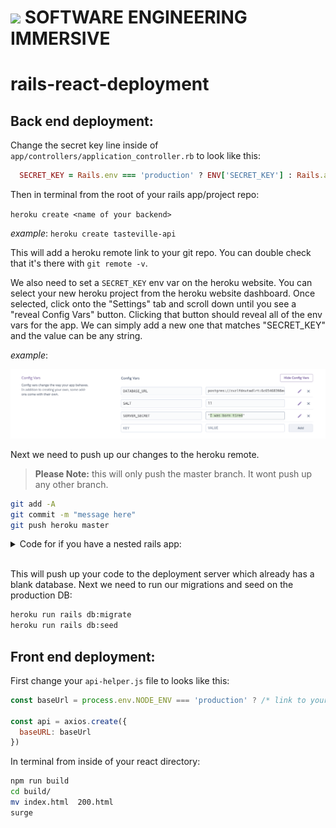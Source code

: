 # ![](https://ga-dash.s3.amazonaws.com/production/assets/logo-9f88ae6c9c3871690e33280fcf557f33.png) SOFTWARE ENGINEERING IMMERSIVE

# rails-react-deployment

## Back end deployment:

Change the secret key line inside of `app/controllers/application_controller.rb` to look like this:

```ruby
  SECRET_KEY = Rails.env === 'production' ? ENV['SECRET_KEY'] : Rails.application.secrets.secret_key_base.to_s
```

Then in terminal from the root of your rails app/project repo:

`heroku create <name of your backend>`

*example*:
`heroku create tasteville-api`

This will add a heroku remote link to your git repo. You can double check that it's there with `git remote -v`.

We also need to set a `SECRET_KEY` env var on the heroku website. You can select your new heroku project from the heroku website dashboard. Once selected, click onto the "Settings" tab and scroll down until you see a "reveal Config Vars" button. Clicking that button should reveal all of the env vars for the app. We can simply add a new one that matches "SECRET_KEY" and the value can be any string.

*example*:

![](./heroku_env_vars.png)

Next we need to push up our changes to the heroku remote.
> **Please Note:** this will only push the master branch. It wont push up any other branch.

```bash
git add -A
git commit -m "message here"
git push heroku master
```

<details>
<summary>Code for if you have a nested rails app:</summary>

<hr />

Instead of `git push heroku master` run this line:

```bash
git subtree push --prefix=my/folder heroku master
```
*example*:
```bash
git subtree push --prefix=./school-app heroku master
```
<hr />

</details>
<br />

This will push up your code to the deployment server which already has a blank database. Next we need to run our migrations and seed on the production DB:

```bash
heroku run rails db:migrate
heroku run rails db:seed
```

## Front end deployment:

First change your `api-helper.js` file to looks like this:

```js
const baseUrl = process.env.NODE_ENV === 'production' ? /* link to your heroku app. Example:*/'https://school-app-test.herokuapp.com/' : 'http://localhost:3000' 

const api = axios.create({
  baseURL: baseUrl
})
```


In terminal from inside of your react directory:

```bash
npm run build
cd build/
mv index.html  200.html
surge
```
